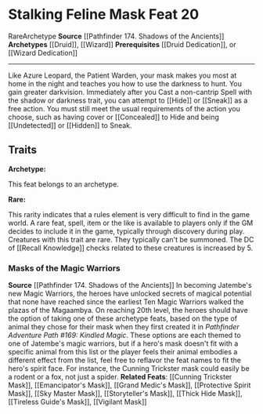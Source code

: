 ﻿---
actions: null
cost: null
element: null
feat: Stalking Feline Mask
frequency: null
heighten_level: null
id: '3438'
level: '20'
name: Stalking Feline Mask
prerequisite: '[[DATABASE/feat/Druid Dedication|Druid Dedication]] or [[DATABASE/feat/Wizard
  Dedication|Wizard Dedication]]'
rarity: Rare
requirement: null
school: null
source: '[[DATABASE/source/Pathfinder 174. Shadows of the Ancients|Pathfinder #174:
  Shadows of the Ancients]]'
subcategory: null
trait:
- '[[DATABASE/trait/Archetype|Archetype]]'
- '[[DATABASE/trait/Rare|Rare]]'
trigger: null
type: Feat

---
# Stalking Feline Mask <span class="item-type">Feat 20</span>

<span class="trait-rare item-trait">Rare</span><span class="item-trait">Archetype</span>
**Source** [[Pathfinder 174. Shadows of the Ancients]]
**Archetypes** [[Druid]], [[Wizard]]
**Prerequisites** [[Druid Dedication]], or [[Wizard Dedication]]

---
Like Azure Leopard, the Patient Warden, your mask makes you most at home in the night and teaches you how to use the darkness to hunt. You gain greater darkvision. Immediately after you Cast a non-cantrip Spell with the shadow or darkness trait, you can attempt to [[Hide]] or [[Sneak]] as a free action. You must still meet the usual requirements of the action you choose, such as having cover or [[Concealed]] to Hide and being [[Undetected]] or [[Hidden]] to Sneak.

## Traits

**Archetype:**

This feat belongs to an archetype.

**Rare:**

This rarity indicates that a rules element is very difficult to find in the game world. A rare feat, spell, item or the like is available to players only if the GM decides to include it in the game, typically through discovery during play. Creatures with this trait are rare. They typically can't be summoned. The DC of [[Recall Knowledge]] checks related to these creatures is increased by 5.

### Masks of the Magic Warriors

**Source** [[Pathfinder 174. Shadows of the Ancients]]
In becoming Jatembe's new Magic Warriors, the heroes have unlocked secrets of magical potential that none have reached since the earliest Ten Magic Warriors walked the plazas of the Magaambya.
 On reaching 20th level, the heroes should have the option of taking one of these archetype feats, based on the type of animal they chose for their mask when they first created it in _Pathfinder Adventure Path #169: Kindled Magic_. These options are each themed to one of Jatembe's magic warriors, but if a hero's mask doesn't fit with a specific animal from this list or the player feels their animal embodies a different effect from the list, feel free to reflavor the feat names to fit the hero's spirit face. For instance, the Cunning Trickster mask could easily be a rodent or a fox, not just a spider.
**Related Feats**: [[Cunning Trickster Mask]], [[Emancipator's Mask]], [[Grand Medic's Mask]], [[Protective Spirit Mask]], [[Sky Master Mask]], [[Storyteller's Mask]], [[Thick Hide Mask]], [[Tireless Guide's Mask]], [[Vigilant Mask]]